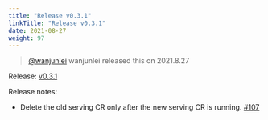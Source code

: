 ```yaml
---
title: "Release v0.3.1"
linkTitle: "Release v0.3.1"
date: 2021-08-27
weight: 97
---
```

> [@wanjunlei](https://github.com/wanjunlei) wanjunlei released this on 2021.8.27

Release: [v0.3.1](https://github.com/OpenFunction/OpenFunction/releases/tag/v0.3.1)

Release notes:
- Delete the old serving CR only after the new serving CR is running. [#107](https://github.com/OpenFunction/OpenFunction/pull/107)


